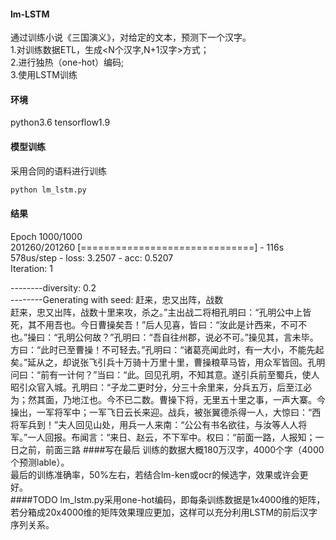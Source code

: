 #### lm-LSTM
通过训练小说《三国演义》，对给定的文本，预测下一个汉字。<br>
1.对训练数据ETL，生成<N个汉字,N+1汉字>方式；<br>
2.进行独热（one-hot）编码;<br>
3.使用LSTM训练<br>
#### 环境
python3.6 tensorflow1.9

#### 模型训练
采用合同的语料进行训练<br>
```Bash
python lm_lstm.py

```
#### 结果
Epoch 1000/1000<br>
201260/201260 [==============================] - 116s 578us/step - loss: 3.2507 - acc: 0.5207<br>
Iteration: 1<br>

--------diversity: 0.2<br>
--------Generating with seed: 赶来，忠又出阵，战数<br>
赶来，忠又出阵，战数十里来攻，杀之。”主出战二将相孔明曰：“孔明公中上皆死，其不用吾也。今日曹操矣吾！”后人见喜，皆曰：“汝此是计西来，不可不也。”操曰：“孔明公何故？”孔明曰：“吾自往州郡，说必不可。”操见其，言未毕。方曰：“此时已至曹操！不可轻去。”孔明曰：“诸葛亮闻此时，有一大小，不能先起矣。”延从之，却说张飞引兵十万骑十万里十里，曹操粮草马皆，用众军皆回。孔明问曰：“前有一计何？”当曰：“此。回见孔明，不知其意。遂引兵前至蜀兵，使人昭引众官入城。孔明曰：“子龙二更时分，分三十余里来，分兵五万，后至江必为；然其面，乃地江也。今不已二数。曹操下将，无里五十里之事，一声大寨。今操出，一军将军中；一军飞日云长来迎。战兵，被张翼德杀得一人，大惊曰：“西将军兵到！”夫人回见山处，用兵一人来南：“公公有书名欲往，与汝等人人将军。”一人回报。布闻言：“来日、赵云，不下军中。权曰：“前面一路，人报知；一日之前，前面三路
####写在最后
训练的数据大概180万汉字，4000个字（4000个预测lable）。<br>
最后的训练准确率，50%左右，若结合lm-ken或ocr的候选字，效果或许会更好。<br>
####TODO
lm_lstm.py采用one-hot编码，即每条训练数据是1x4000维的矩阵，若分箱成20x4000维的矩阵效果理应更加，这样可以充分利用LSTM的前后汉字序列关系。
